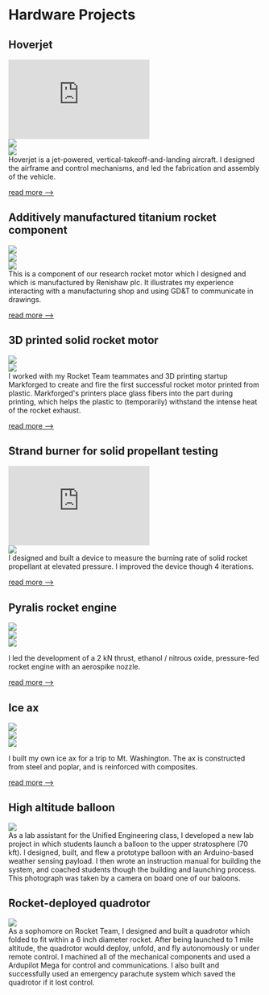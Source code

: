 # Hardware Projects

## Hoverjet
<div class="proj_image_row">
    <div class="proj_image_row_image_container"><iframe width="280" height="158" src="https://www.youtube.com/embed/Ia_bQmQX-PA?rel=0&amp;showinfo=0" frameborder="0" allowfullscreen></iframe></div>
    <div class="proj_image_row_image_container"><img src="../assets/images/hoverjet/hoverjet_3_view.png"></div>
    <div class="proj_image_row_image_container"><img src="../assets/images/hoverjet/jet_vane_units.jpg"></div>
</div>
Hoverjet is a jet-powered, vertical-takeoff-and-landing aircraft. I designed the airframe and control mechanisms, and led the fabrication and assembly of the vehicle.

[read more -->](project_pages/hoverjet.md)

## Additively manufactured titanium rocket component
<div class="proj_image_row">
    <div class="proj_image_row_image_container"><img src="../assets/images/nozzle_adapter/FF-TC-01-101-adapter-to-flight-nozzle-2019-03-21T1454.svg"></div>
    <div class="proj_image_row_image_container"><img src="../assets/images/nozzle_adapter/sintering.jpg"></div>
    <div class="proj_image_row_image_container"><img src="../assets/images/nozzle_adapter/parts.png"></div>
</div>
This is a component of our research rocket motor which I designed and which is manufactured by Renishaw plc. It illustrates my experience interacting with a manufacturing shop and using GD&T to communicate in drawings.

[read more -->](project_pages/nozzle_adapter.md)


## 3D printed solid rocket motor
<div class="proj_image_row">
    <div class="proj_image_row_image_container"><img src="../assets/images/plastic_rocket/plastic-rocket-2017-04-212-pixel-1.png"></div>
    <div class="proj_image_row_image_container"><img src="../assets/images/plastic_rocket/diamonds.jpg"></div>
</div>
I worked with my Rocket Team teammates and 3D printing startup Markforged to create and fire the first successful rocket motor printed from plastic. Markforged's printers place glass fibers into the part during printing, which helps the plastic to (temporarily) withstand the intense heat of the rocket exhaust.

[read more -->](http://rocketry.mit.edu/2017/04/100-3d-printed-solid-rocket-motor/) 

## Strand burner for solid propellant testing
<div class="proj_image_row">
    <div class="proj_image_row_image_container"><iframe width="280" height="158" src="https://www.youtube.com/embed/Mh8e3psMqQU?rel=0&amp;showinfo=0" frameborder="0" allowfullscreen></iframe></div>
    <div class="proj_image_row_image_container"><img src="../assets/images/firefly/strand_burner_subsystems.png"></div>
</div>
I designed and built a device to measure the burning rate of solid rocket propellant at elevated pressure. I improved the device though 4 iterations.

[read more -->](project_pages/strand_burner.md)

## Pyralis rocket engine
<div class="proj_image_row">
    <div class="proj_image_row_image_container"><img src="../assets/images/pyralis/engine_components.png"></div>
    <div class="proj_image_row_image_container"><img src="../assets/images/pyralis/nozzle.png"></div>
    <div class="proj_image_row_image_container"><img src="../assets/images/pyralis/n2o_ignition.png"></div>
</div>

I led the development of a 2 kN thrust, ethanol / nitrous oxide, pressure-fed rocket engine with an aerospike nozzle.

[read more -->](project_pages/pyralis.md)


## Ice ax
<div class="proj_image_row">
    <div class="proj_image_row_image_container"><img src="../assets/images/ice_ax/sketch1.jpg"></div>
    <div class="proj_image_row_image_container"><img src="../assets/images/ice_ax/head_pins.jpg"></div>
    <div class="proj_image_row_image_container"><img src="../assets/images/ice_ax/vac_bag.jpg"></div>
</div>

I built my own ice ax for a trip to Mt. Washington. The ax is constructed from steel and poplar, and is reinforced with composites.

[read more -->](project_pages/ice_ax.md)


## High altitude balloon
<div class="proj_outer">
    <div class="proj_image_div"><img src="../assets/images/unified_balloon.bmp"></div>
    <div class="proj_text">
As a lab assistant for the Unified Engineering class, I developed a new lab project in which students launch a balloon to the upper stratosphere (70 kft). I designed, built, and flew a prototype balloon with an Arduino-based weather sensing payload. I then wrote an instruction manual for building the system, and coached students though the building and launching process. This photograph was taken by a camera on board one of our baloons.
    </div>
</div>


## Rocket-deployed quadrotor
<div class="proj_outer">
    <div class="proj_image_div"><img src="../assets/images/rt_quad.jpg"></div>
    <div class="proj_text">
As a sophomore on Rocket Team, I designed and built a quadrotor which folded to fit within a 6 inch diameter rocket. After being launched to 1 mile altitude, the quadrotor would deploy, unfold, and fly autonomously or under remote control. I machined all of the mechanical components and used a Ardupilot Mega for control and communications. I also built and successfully used an emergency parachute system which saved the quadrotor if it lost control.
    </div>
</div>
